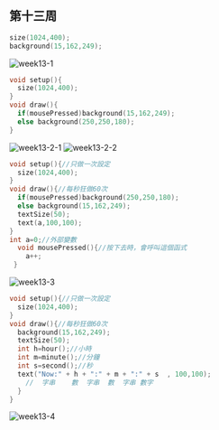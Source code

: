 ## 第十三周

```c
size(1024,400);
background(15,162,249);
```
![week13-1](https://user-images.githubusercontent.com/71545492/119076033-6fab0500-ba24-11eb-8efd-cfd8c273cc9e.png)


```c
void setup(){
  size(1024,400);
}
void draw(){
  if(mousePressed)background(15,162,249);
  else background(250,250,180);
}
```
![week13-2-1](https://user-images.githubusercontent.com/71545492/119075740-e72c6480-ba23-11eb-98b3-acd8a7bcee33.png)
![week13-2-2](https://user-images.githubusercontent.com/71545492/119075742-e85d9180-ba23-11eb-9de6-fc3683e4f74a.png)

```c
void setup(){//只做一次設定
  size(1024,400);
}
void draw(){//每秒狂做60次
  if(mousePressed)background(250,250,180);
  else background(15,162,249);
  textSize(50);
  text(a,100,100);
}
int a=0;//外部變數
  void mousePressed(){//按下去時，會呼叫這個函式
    a++;
 }
 ```
![week13-3](https://user-images.githubusercontent.com/71545492/119075829-09be7d80-ba24-11eb-8635-64aeea049cf1.png)


```c
void setup(){//只做一次設定
  size(1024,400);
}
void draw(){//每秒狂做60次
  background(15,162,249);
  textSize(50);
  int h=hour();//小時
  int m=minute();//分鐘
  int s=second();//秒
  text("Now:" + h + ":" + m + ":" + s  , 100,100);
    //  字串    數  字串  數  字串 數字
  }
}
```
![week13-4](https://user-images.githubusercontent.com/71545492/119075820-06c38d00-ba24-11eb-95e0-ecd1db7a2e42.png)

